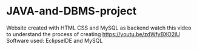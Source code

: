 # JAVA-and-DBMS-project
Website created with HTML CSS and MySQL as backend
watch this video to understand the process of creating
https://youtu.be/zdWfyBXO2iU
Software used: EclipseIDE and MySQL
